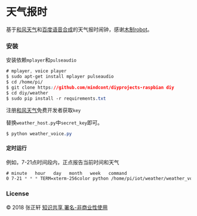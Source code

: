 # 天气报时

基于[和风天气](https://www.heweather.com/documents/api/s6/weather-now)和[百度语音合成](http://yuyin.baidu.com/docs/tts/196)的天气报时闹钟，感谢[木制robot](https://zhuanlan.zhihu.com/p/24983204)。

### 安装
安装依赖`mplayer`和`pulseaudio`

```css
# mplayer, voice player
$ sudo apt-get install mplayer pulseaudio
$ cd /home/pi/
$ git clone https://github.com/mindcont/diyprojects-raspbian diy
$ cd diy/weather
$ sudo pip install -r requirements.txt
```
注册[和风天气](https://console.heweather.com/register)免费开发者获取`key`

替换`weather_host.py`中`secret_key`即可。

```css
$ python weather_voice.py
```

#### 定时运行
例如，7-21点时间段内，正点报告当前时间和天气

```css
# minute   hour   day   month   week   command
0 7-21 * * * TERM=xterm-256color python /home/pi/iot/weather/weather_voice.py >> "/home/pi/iot/weather/log/weather_debug_$(date +"\%Y-\%m-\%d").log" 2>&1
```

### License
© 2018 张正轩 [知识共享 署名-非商业性使用](http://creativecommons.org/licenses/by-nc-sa/4.0/)
